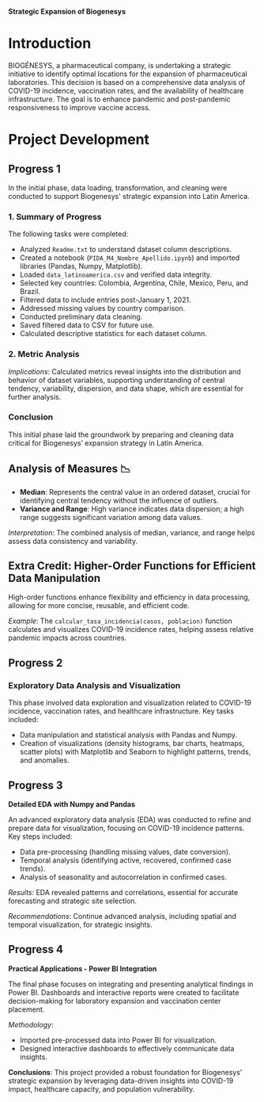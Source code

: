 **Strategic Expansion of Biogenesys**

# Introduction

BIOGÉNESYS, a pharmaceutical company, is undertaking a strategic initiative to identify optimal locations for the expansion of pharmaceutical laboratories. This decision is based on a comprehensive data analysis of COVID-19 incidence, vaccination rates, and the availability of healthcare infrastructure. The goal is to enhance pandemic and post-pandemic responsiveness to improve vaccine access.

# Project Development

## Progress 1

In the initial phase, data loading, transformation, and cleaning were conducted to support Biogenesys' strategic expansion into Latin America.

### 1. Summary of Progress
The following tasks were completed:
- Analyzed `Readme.txt` to understand dataset column descriptions.
- Created a notebook (`PIDA_M4_Nombre_Apellido.ipynb`) and imported libraries (Pandas, Numpy, Matplotlib).
- Loaded `data_latinoamerica.csv` and verified data integrity.
- Selected key countries: Colombia, Argentina, Chile, Mexico, Peru, and Brazil.
- Filtered data to include entries post-January 1, 2021.
- Addressed missing values by country comparison.
- Conducted preliminary data cleaning.
- Saved filtered data to CSV for future use.
- Calculated descriptive statistics for each dataset column.

### 2. Metric Analysis
*Implications*: Calculated metrics reveal insights into the distribution and behavior of dataset variables, supporting understanding of central tendency, variability, dispersion, and data shape, which are essential for further analysis.

### Conclusion
This initial phase laid the groundwork by preparing and cleaning data critical for Biogenesys’ expansion strategy in Latin America.

## Analysis of Measures 📉
- **Median**: Represents the central value in an ordered dataset, crucial for identifying central tendency without the influence of outliers.
- **Variance and Range**: High variance indicates data dispersion; a high range suggests significant variation among data values.

*Interpretation*: The combined analysis of median, variance, and range helps assess data consistency and variability.

## Extra Credit: Higher-Order Functions for Efficient Data Manipulation
High-order functions enhance flexibility and efficiency in data processing, allowing for more concise, reusable, and efficient code.

*Example*: The `calcular_tasa_incidencia(casos, poblacion)` function calculates and visualizes COVID-19 incidence rates, helping assess relative pandemic impacts across countries.

## Progress 2

### Exploratory Data Analysis and Visualization

This phase involved data exploration and visualization related to COVID-19 incidence, vaccination rates, and healthcare infrastructure. Key tasks included:
- Data manipulation and statistical analysis with Pandas and Numpy.
- Creation of visualizations (density histograms, bar charts, heatmaps, scatter plots) with Matplotlib and Seaborn to highlight patterns, trends, and anomalies.

## Progress 3

**Detailed EDA with Numpy and Pandas**

An advanced exploratory data analysis (EDA) was conducted to refine and prepare data for visualization, focusing on COVID-19 incidence patterns. Key steps included:
- Data pre-processing (handling missing values, date conversion).
- Temporal analysis (identifying active, recovered, confirmed case trends).
- Analysis of seasonality and autocorrelation in confirmed cases.

*Results*: EDA revealed patterns and correlations, essential for accurate forecasting and strategic site selection.

*Recommendations*: Continue advanced analysis, including spatial and temporal visualization, for strategic insights.

## Progress 4

**Practical Applications - Power BI Integration**

The final phase focuses on integrating and presenting analytical findings in Power BI. Dashboards and interactive reports were created to facilitate decision-making for laboratory expansion and vaccination center placement.

*Methodology*:
- Imported pre-processed data into Power BI for visualization.
- Designed interactive dashboards to effectively communicate data insights.

**Conclusions**:
This project provided a robust foundation for Biogenesys’ strategic expansion by leveraging data-driven insights into COVID-19 impact, healthcare capacity, and population vulnerability.
 
